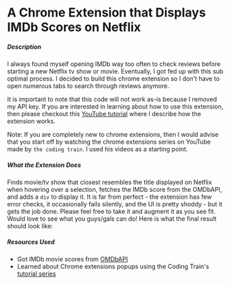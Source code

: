 # A Chrome Extension that Displays IMDb Scores on Netflix

##### Description
I always found myself opening IMDb way too often to check reviews before starting a new Netflix tv show or movie. Eventually, I got fed up with this sub optimal process. I decided to build this chrome extension so I don't have to open numerous tabs to search through reviews anymore.

It is important to note that this code will not work as-is because I removed my API key. If you are interested in learning about how to use this extension, then please checkout this [YouTube tutorial]() where I describe how the extension works.

Note: If you are completely new to chrome extensions, then I would advise that you start off by watching the chrome extensions series on YouTube made by `the coding train`. I used his videos as a starting point.

##### What the Extension Does
Finds movie/tv show that closest resembles the title displayed on Netflix when hovering over a selection, fetches the IMDb score from the OMDbAPI, and adds a `div` to display it. It is far from perfect - the extension has few error checks, it occasionally fails silently, and the UI is pretty shoddy - but it gets the job done. Please feel free to take it and augment it as you see fit. Would love to see what you guys/gals can do! Here is what the final result should look like:

##### Resources Used
- Got IMDb movie scores from [OMDbAPI](http://www.omdbapi.com/)
- Learned about Chrome extensions popups using the Coding Train's [tutorial series](https://www.youtube.com/watch?9=&v=kP-UmHrxCYk)
